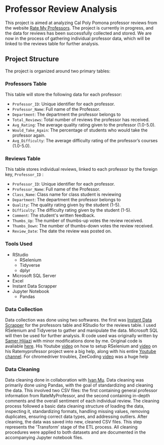 # **Professor Review Analysis**

This project is aimed at analyzing Cal Poly Pomona professor reviews from the website [Rate My Professors](https://www.ratemyprofessors.com/school/13914). The project is currently in progress, and the data for reviews has been successfully collected and stored. We are now in the process of gathering individual professor data, which will be linked to the reviews table for further analysis.

## **Project Structure**
The project is organized around two primary tables:

### **Professors Table**
This table will store the following data for each professor:
- `Professor_ID`: Unique identifier for each professor.
- `Professor_Name`: Full name of the Professor.
- `Department`: The department the professor belongs to
- `Total_Reviews`: Total number of reviews the professor has received.
- `Avg_Rating`: The average quality rating given to the professor (1.0-5.0).
- `Would_Take_Again`: The percentage of students who would take the professor again.
- `Avg_Difficulty`: The average difficulty rating of the professor’s courses (1.0-5.0).

### **Reviews Table**
This table stores individual reviews, linked to each professor by the foreign key, `Professor_ID` :
- `Professor_ID`: Unique identifier for each professor.
- `Professor_Name`: Full name of the Professor.
- `Class_Name`: Class name for class student is reviewing
- `Department`: The department the professor belongs to
- `Quality`: The quality rating given by the student (1-5).
- `Difficulty`: The difficulty rating given by the student (1-5).
- `Comment`: The student's written feedback.
- `Thumbs_Up`: The number of thumbs-up votes the review received.
- `Thumbs_Down`: The number of thumbs-down votes the review received.
- `Review_Date`: The date the review was posted on.

### **Tools Used**
- RStudio
  - RSelenium
  - Tidyverse
  - dplyr
- Microsoft SQL Server
- Excel
- Instant Data Scrapper
- Jupyter Notebook 
  - Pandas

### **Data Collection**
Data collection was done using two softwares. the first was [Instant Data Scrapper](https://chromewebstore.google.com/detail/instant-data-scraper/ofaokhiedipichpaobibbnahnkdoiiah?hl=en-US) for the professors table and RStudio for the reviews table. I used RSelenium and Tidyverse to gather and manipulate the data. Microsoft SQL will then be used for further analysis. R code used was originally written by [Samer Hijjazi](https://github.com/ggSamoora) with minor modifications done by me. Original code is avaliable [here](https://github.com/ggSamoora/TutorialsBySamoora/blob/3cacfc7b902e8c81dd628789dc7a1100c6eb16c8/rate_my_professor_script.Rmd). His Youtube [video](https://youtu.be/GnpJujF9dBw?si=khNkvGcjxOh9AwGQ) on how to setup RSelenium and [video](https://youtu.be/mWUOdV2nMOk?si=KhwTLVmnJaj4qtVP) on his Ratemyprofessor project were a big help, along with his entire [Youtube channel](https://www.youtube.com/@SamerHijjazi/featured). For chromedriver troubles, ZeeCoding [video](https://www.youtube.com/watch?v=Bpd04FH9ycs&ab_channel=ZeeCoding) was a huge help

### **Data Cleaning**
Data cleaning done in collaboration with [Ivan Mu](https://github.com/ivanmu-1). Data cleaning was primarily done using Pandas, with the goal of standardizing and cleaning the data. This involved two CSV files: the first containing general professor information from RateMyProfessor, and the second containing in-depth comments and the overall sentiment of each individual review. The cleaning process followed a basic data cleaning structure of loading the data, inspecting it, standardizing formats, handling missing values, removing duplicates, ensuring correct data types, and addressing outliers. After cleaning, the data was saved into new, cleaned CSV files. This step represents the 'Transform' stage of the ETL process. All cleaning procedures were applied to both datasets and are documented in the accompanying Jupyter notebook files.
